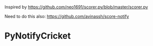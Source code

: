 Inspired by https://github.com/neo1691/scorer.py/blob/master/scorer.py 

Need to do this also: https://github.com/avinassh/score-notify
# PyNotifyCricket
